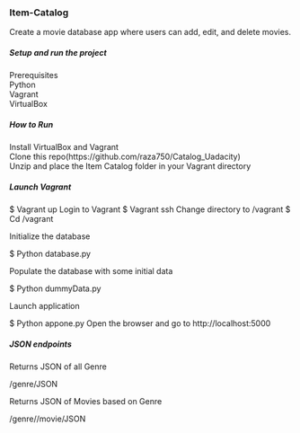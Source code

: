 <h3>Item-Catalog</h3>
<p>Create a movie database app where users can add, edit, and delete movies.</p>

<h5>Setup and run the project</h5>
Prerequisites</br>
Python</br>
Vagrant</br>
VirtualBox</br>
<h5>How to Run</h5>
Install VirtualBox and Vagrant</br>
Clone this repo(https://github.com/raza750/Catalog_Uadacity)</br>
Unzip and place the Item Catalog folder in your Vagrant directory</br>
<h5>Launch Vagrant</h5>
$ Vagrant up 
Login to Vagrant
$ Vagrant ssh
Change directory to /vagrant
$ Cd /vagrant
<p>Initialize the database</p>
$ Python database.py
<p>Populate the database with some initial data</p>
$ Python dummyData.py
<p>Launch application</p>
$ Python appone.py
Open the browser and go to http://localhost:5000
<h5>JSON endpoints</h5>
<p>Returns JSON of all Genre</p>
/genre/JSON
<p>Returns JSON of Movies based on Genre</p>
/genre/<int:genre_id>/movie/JSON
